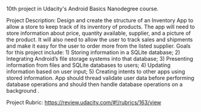 10th project in Udacity's Android Basics Nanodegree course.

Project Description: Design and create the structure of an Inventory App to allow a store to keep track of its inventory of products. The app will need to store information about price, quantity available, supplier, and a picture of the product. It will also need to allow the user to track sales and shipments and make it easy for the user to order more from the listed supplier. Goals for this project include: 1) Storing information in a SQLite database; 2) Integrating Android’s file storage systems into that database; 3) Presenting information from files and SQLite databases to users; 4) Updating information based on user input; 5) Creating intents to other apps using stored information. App should thread validate user data before performing database operations and should then handle database operations on a background .

Project Rubric: https://review.udacity.com/#!/rubrics/163/view
